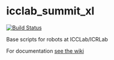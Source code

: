 # icclab_summit_xl
[![Build Status](https://travis-ci.com/icclab/icclab_summit_xl.svg?branch=noetic)](https://travis-ci.com/icclab/icclab_summit_xl)

Base scripts for robots at ICCLab/ICRLab

For documentation [see the wiki](https://github.com/icclab/icclab_summit_xl/wiki)
